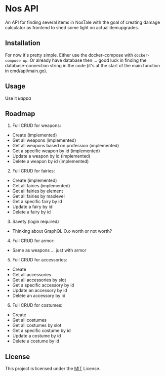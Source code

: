 # Nos API
An API for finding several items in NosTale with the goal of creating damage calculator as frontend to shed some light on actual itemupgrades.

## Installation

For now it's pretty simple.
Either use the docker-compose with `docker-compose up`. Or already have database then ... good luck in finding the database-connection string in the code (it's at the start of the main function in cmd/api/main.go).

## Usage

Use it *kappa*

## Roadmap

1. Full CRUD for weapons:
  - Create (implemented)
  - Get all weapons (implemented)
  - Get all weapons based on profession (implemented)
  - Get a specific weapon by id (implemented)
  - Update a weapon by id (implemented)
  - Delete a weapon by id (implemented)
2. Full CRUD for fairies:
  - Create (implemented)
  - Get all fairies (implemented)
  - Get all fairies by element
  - Get all fairies by maxlevel
  - Get a specific fairy by id
  - Update a fairy by id
  - Delete a fairy by id
3. Savety (login required)
  - Thinking about GraphQL O.o worth or not worth?
4. Full CRUD for armor:
  - Same as weapons ... just with armor
5. Full CRUD for accessories:
  - Create
  - Get all accessories
  - Get all accessories by slot
  - Get a specific accessory by id
  - Update an accessory by id
  - Delete an accessory by id
6. Full CRUD for costumes:
  - Create
  - Get all costumes
  - Get all costumes by slot
  - Get a specific costume by id
  - Update a costume by id
  - Delete a costume by id

## License

This project is licensed under the [MIT](LICENSE) License.